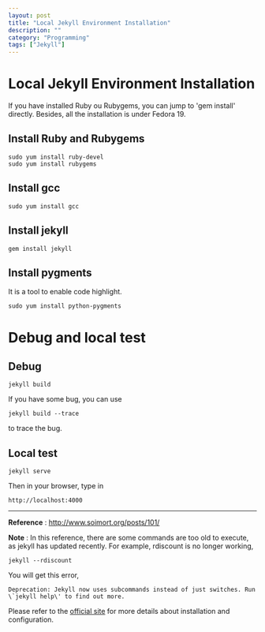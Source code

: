```yaml
---
layout: post
title: "Local Jekyll Environment Installation"
description: ""
category: "Programming"
tags: ["Jekyll"]
---
```


# Local Jekyll Environment Installation

If you have installed Ruby ou Rubygems, you can jump to 'gem install' directly. Besides, all the installation is under Fedora 19.

## Install Ruby and Rubygems

    sudo yum install ruby-devel
	sudo yum install rubygems

## Install gcc

    sudo yum install gcc

## Install jekyll

    gem install jekyll

## Install pygments

It is a tool to enable code highlight.

    sudo yum install python-pygments

# Debug and local test

## Debug

    jekyll build

If you have some bug, you can use

    jekyll build --trace

to trace the bug.

## Local test

    jekyll serve

Then in your browser, type in

    http://localhost:4000
   

* * *  
  


**Reference** : http://www.soimort.org/posts/101/

**Note** : In this reference, there are some commands are too old to execute, as jekyll has updated recently. For example, rdiscount is no longer working,

    jekyll --rdiscount

You will get this error,

    Deprecation: Jekyll now uses subcommands instead of just switches. Run \`jekyll help\' to find out more.

Please refer to the [official site](http://jekyllrb.com/docs/installation/) for more details about installation and configuration.

